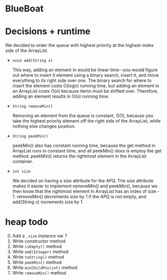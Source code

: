 # BlueBoat

# Decisions + runtime  
We decided to order the queue with highest priority at the highest-index side of the ArrayList. 
- `void add(String x)`
  
   This way, adding an element in would be linear time--you would figure out where to insert it element using a binary search, insert it, and move everything to its right side over one. The binary search for where to insert the element costs O(logn) running time, but adding an element in an ArrayList costs O(n) because items must be shifted over.  Therefore, adding an element results in O(n) running time. 

- `String removeMin()`
  
   Removing an element from the queue is constant, O(1), because you take the highest priority element off the right side of the ArrayList, while nothing else changes position.

- `String peekMin()`

  peekMin() also has constant running time, because the get method in ArrayList runs in constant time, and all peekMin() does is employ the get method. peekMin() returns the rightmost element in the ArrayList container.

- `int size`

  We decided on having a size attribute for the APQ. The size attribute makes it easier to implement removeMin() and peekMin(), because we then know that the rightmost element in ArrayList has an index of size - 1. removeMin() decrements size by 1 if the APQ is not empty, and add(String x) increments size by 1.


# heap todo

0. Add a `_size` instance var ? 
1. Write constructor method
2. Write `isEmpty()` method
3. Write `add(Integer)` method
4. Write `toString()` method
5. Write `peekMin()` method
6. Write `minChildPos(int)` method
6. Write `removeMin()` method